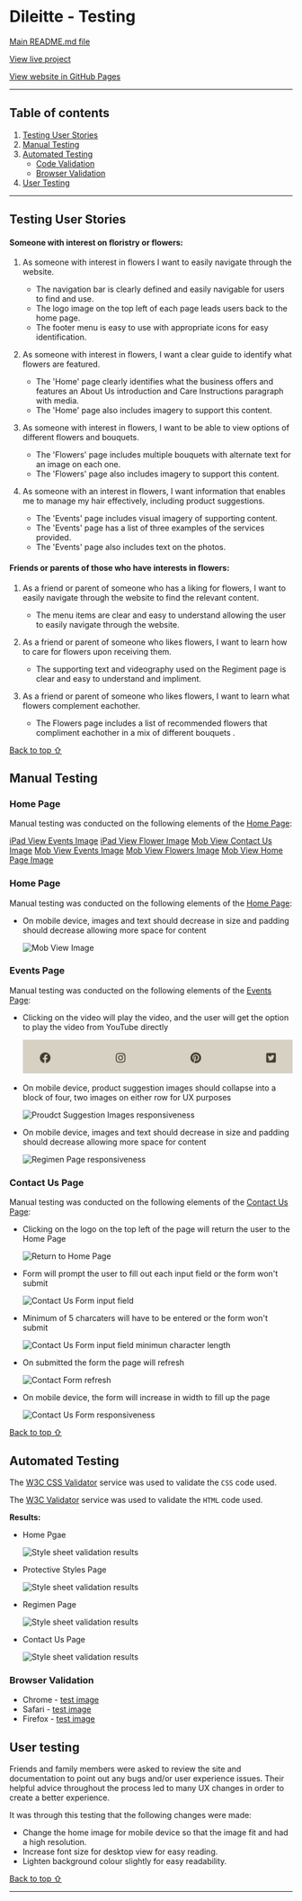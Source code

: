 # Dileitte - Testing 

[Main README.md file](README.md)

[View live project](https://dilsv.github.io/Dileitte1/)

[View website in GitHub Pages](https://dilsv.github.io/Dileitte1/)

***
## Table of contents
1. [Testing User Stories](#Testing-User-Stories)
2. [Manual Testing](#Manual-Testing)
3. [Automated Testing](#Automated-Testing) 
     - [Code Validation](#Code-Validation)
     - [Browser Validation](#Browser-Validation)
4. [User Testing](#User-Testing)


***

## Testing User Stories

#### Someone with interest on floristry or flowers:
1. As someone with interest in flowers I want to easily navigate through the website.

     - The navigation bar is clearly defined and easily navigable for users to find and use.
     - The logo image on the top left of each page leads users back to the home page.
     - The footer menu is easy to use with appropriate icons for easy identification.

2. As someone with interest in flowers, I want a clear guide to identify what flowers are featured.

     - The 'Home' page clearly identifies what the business offers and features an About Us introduction and Care Instructions paragraph with media. 
     - The 'Home' page also includes imagery to support this content.

3. As someone with interest in flowers, I want to be able to view options of different flowers and bouquets.

     - The 'Flowers' page includes multiple bouquets with alternate text for an image on each one.
     - The 'Flowers' page also includes imagery to support this content. 

4. As someone with an interest in flowers, I want information that enables me to manage my hair effectively, including product suggestions. 

     - The 'Events' page includes visual imagery of supporting content. 
     - The 'Events' page has a list of three examples of the services provided. 
     - The 'Events' page also includes text on the photos.

#### Friends or parents of those who have interests in flowers:
1. As a friend or parent of someone who has a liking for flowers, I want to easily navigate through the website to find the relevant content. 

     - The menu items are clear and easy to understand allowing the user to easily navigate through the website. 

2. As a friend or parent of someone who likes flowers, I want to learn how to care for flowers upon receiving them.

     - The supporting text and videography used on the Regiment page is clear and easy to understand and impliment. 

3. As a friend or parent of someone who likes flowers, I want to learn what flowers complement eachother. 

     - The Flowers page includes a list of recommended flowers that compliment eachother in a mix of different bouquets .
     

[Back to top ⇧](#Dileitte---Testing)

## Manual Testing

### Home Page
Manual testing was conducted on the following elements of the [Home Page](index.html):

[iPad View Events Image](assets/readme-files/ipad-view-e)
[iPad View Flower Image](assets/readme-files/ipad-view-f)
[Mob View Contact Us Image](assets/readme-files/mob-view-c)
[Mob View Events Image](assets/readme-files/mob-view-e)
[Mob View Flowers Image](assets/readme-files/mob-view-f)
[Mob View Home Page Image](assets/readme-files/mob-view-m)



### Home Page
Manual testing was conducted on the following elements of the [Home Page](index.html):

- On mobile device, images and text should decrease in size and padding should decrease allowing more space for content 

     ![Mob View Image](assets/readme-files/mob-view)

### Events Page 
Manual testing was conducted on the following elements of the [Events Page](events.html):

- Clicking on the video will play the video, and the user will get the option to play the video from YouTube directly 

     ![Social Media links](assets/readme-files/social-links.png)

- On mobile device, product suggestion images should collapse into a block of four, two images on either row for UX purposes

     ![Proudct Suggestion Images responsiveness](assets/readme-files/product-responsiveness.png)

- On mobile device, images and text should decrease in size and padding should decrease allowing more space for content

     ![Regimen Page responsiveness](assets/readme-files/regimen-responsiveness.png)

### Contact Us Page 
Manual testing was conducted on the following elements of the [Contact Us Page](contact.html):

- Clicking on the logo on the top left of the page will return the user to the Home Page 

     ![Return to Home Page](assets/readme-files/homepage_SparkVideo.gif)

- Form will prompt the user to fill out each input field or the form won't submit 

     ![Contact Us Form input field](assets/readme-files/contact-field.png)

- Minimum of 5 charcaters will have to be entered or the form won't submit 

     ![Contact Us Form input field minimun character length](assets/readme-files/min-character.png)

- On submitted the form the page will refresh 

     ![Contact Form refresh](assets/readme-files/contact_SparkVideo.gif)

- On mobile device, the form will increase in width to fill up the page 

     ![Contact Us Form responsiveness](assets/readme-files/contact-responsiveness.png)

[Back to top ⇧](#Kryan-Live---Testing)

## Automated Testing

The [W3C CSS Validator](https://jigsaw.w3.org/css-validator/) service was used to validate the `CSS` code used.

The [W3C Validator](https://validator.w3.org/) service was used to validate the `HTML` code used. 

**Results:** 

- Home Pgae 

     ![Style sheet validation results](assets/readme-files/index-validator.png)

- Protective Styles Page 

     ![Style sheet validation results](assets/readme-files/protective-validator.png)

- Regimen Page 

     ![Style sheet validation results](assets/readme-files/regimen-validator.png)

- Contact Us Page 

     ![Style sheet validation results](assets/readme-files/contact-validator.png)

### Browser Validation
- Chrome - [test image](assets/readme-files/chrome.png)
- Safari - [test image](assets/readme-files/safari.png)
- Firefox - [test image](assets/readme-files/firefox.png)

## User testing 
Friends and family members were asked to review the site and documentation to point out any bugs and/or user experience issues. Their helpful advice throughout the process led to many UX changes in order to create a better experience. 

It was through this testing that the following changes were made:
- Change the home image for mobile device so that the image fit and had a high resolution.
- Increase font size for desktop view for easy reading.
- Lighten background colour slightly for easy readability. 

[Back to top ⇧](#Discover3c---Testing)

***